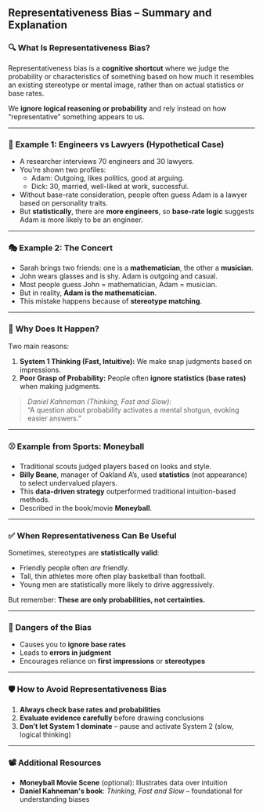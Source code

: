 ## **Representativeness Bias – Summary and Explanation**

### 🔍 **What Is Representativeness Bias?**

Representativeness bias is a **cognitive shortcut** where we judge the probability or characteristics of something based on how much it resembles an existing stereotype or mental image, rather than on actual statistics or base rates.

We **ignore logical reasoning or probability** and rely instead on how “representative” something appears to us.

---

### 🎯 **Example 1: Engineers vs Lawyers (Hypothetical Case)**

- A researcher interviews 70 engineers and 30 lawyers.
- You're shown two profiles:
    - Adam: Outgoing, likes politics, good at arguing.
    - Dick: 30, married, well-liked at work, successful.
- Without base-rate consideration, people often guess Adam is a lawyer based on personality traits.
- But **statistically**, there are **more engineers**, so **base-rate logic** suggests Adam is more likely to be an engineer.

---

### 🎭 **Example 2: The Concert**

- Sarah brings two friends: one is a **mathematician**, the other a **musician**.
- John wears glasses and is shy. Adam is outgoing and casual.
- Most people guess John = mathematician, Adam = musician.
- But in reality, **Adam is the mathematician**.
- This mistake happens because of **stereotype matching**.

---

### 🧠 **Why Does It Happen?**

Two main reasons:

1. **System 1 Thinking (Fast, Intuitive):** We make snap judgments based on impressions.
2. **Poor Grasp of Probability:** People often **ignore statistics (base rates)** when making judgments.

> _Daniel Kahneman (Thinking, Fast and Slow):_  
> “A question about probability activates a mental shotgun, evoking easier answers.”

---

### ⚾ **Example from Sports: Moneyball**

- Traditional scouts judged players based on looks and style.
- **Billy Beane**, manager of Oakland A’s, used **statistics** (not appearance) to select undervalued players.
- This **data-driven strategy** outperformed traditional intuition-based methods.
- Described in the book/movie **Moneyball**.

---

### ✅ **When Representativeness Can Be Useful**

Sometimes, stereotypes are **statistically valid**:

- Friendly people often _are_ friendly.
- Tall, thin athletes more often play basketball than football.
- Young men are statistically more likely to drive aggressively.

But remember: **These are only probabilities, not certainties.**

---

### 🚫 **Dangers of the Bias**

- Causes you to **ignore base rates**
- Leads to **errors in judgment**
- Encourages reliance on **first impressions** or **stereotypes**

---

### 🛡️ **How to Avoid Representativeness Bias**

1. **Always check base rates and probabilities**
2. **Evaluate evidence carefully** before drawing conclusions
3. **Don’t let System 1 dominate** – pause and activate System 2 (slow, logical thinking)

---

### 📽️ **Additional Resources**

- **Moneyball Movie Scene** (optional): Illustrates data over intuition
- **Daniel Kahneman's book**: _Thinking, Fast and Slow_ – foundational for understanding biases